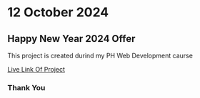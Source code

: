 <h1>12 October 2024</h1>
<h2>Happy New Year 2024 Offer</h2>
<p>This project is created durind my PH Web Development caurse </p>
<a href="https://mdtanvircse572.github.io/new-year-2024/">Live Link Of Project</a>
<h3>Thank You</h3>

